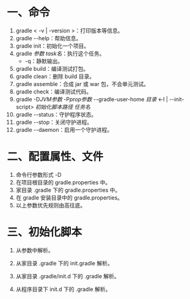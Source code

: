 # 一、命令

1. gradle < -v | -version >：打印版本等信息。
2. gradle --help：帮助信息。
3. gradle init：初始化一个项目。
4. gradle *参数* *task名*：执行这个任务。
    - -q：静默输出。
5. gradle build：编译测试打包。
6. gradle clean：删除 build 目录。
7. gradle assemble：合成 jar 或 war 包，不会单元测试。
8. gradle check：编译测试代码。
9. gradle -D*JVM参数* -P*prop参数* --gradle-user-home *目录* <-I | --init-script> *初始化脚本路径* *任务名*
10. gradle --status：守护程序状态。
11. gradle --stop：关闭守护进程。
12. gradle --daemon：启用一个守护进程。

# 二、配置属性、文件

1. 命令行参数形式 -D
1. 在项目根目录的 gradle.properties 中。
1. 家目录 .gradle 下的 gradle.properties 中。
1. 在 gradle 安装目录中的 gradle.properties。
1. 以上参数优先规则由高往底。

# 三、初始化脚本

1. 从参数中解析。

2. 从家目录 .gradle 下的 init.gradle 解析。

3. 从家目录 .gradle/init.d 下的 .gradle 解析。

4. 从程序目录下 init.d 下的 .gradle 解析。

   
